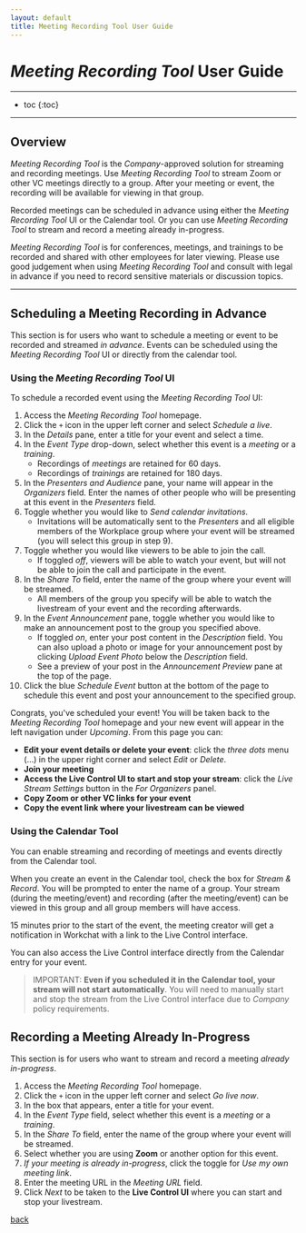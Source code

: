 ```yaml
---
layout: default
title: Meeting Recording Tool User Guide
---
```


# _Meeting Recording Tool_ User Guide

---

* toc
{:toc}

---

## Overview

_Meeting Recording Tool_ is the _Company_-approved solution for streaming and recording meetings. Use _Meeting Recording Tool_ to stream Zoom or other VC meetings directly to a group. After your meeting or event, the recording will be available for viewing in that group.

Recorded meetings can be scheduled in advance using either the _Meeting Recording Tool_ UI or the Calendar tool. Or you can use _Meeting Recording Tool_ to stream and record a meeting already in-progress.

_Meeting Recording Tool_ is for conferences, meetings, and trainings to be recorded and shared with other employees for later viewing. Please use good judgement when using _Meeting Recording Tool_ and consult with legal in advance if you need to record sensitive materials or discussion topics.

---

## Scheduling a Meeting Recording in Advance

This section is for users who want to schedule a meeting or event to be recorded and streamed _in advance_. Events can be scheduled using the _Meeting Recording Tool_ UI or directly from the calendar tool.

### Using the _Meeting Recording Tool_ UI

To schedule a recorded event using the _Meeting Recording Tool_ UI:

1. Access the _Meeting Recording Tool_ homepage.
1. Click the ```+``` icon in the upper left corner and select _Schedule a live_.
1. In the _Details_ pane, enter a title for your event and select a time.
1. In the _Event Type_ drop-down, select whether this event is a _meeting_ or a _training_.
    * Recordings of _meetings_ are retained for 60 days.
    * Recordings of _trainings_ are retained for 180 days.
1. In the _Presenters and Audience_ pane, your name will appear in the _Organizers_ field. Enter the names of other people who will be presenting at this event in the _Presenters_ field.
1. Toggle whether you would like to _Send calendar invitations_.
    * Invitations will be automatically sent to the _Presenters_ and all eligible members of the Workplace group where your event will be streamed (you will select this group in step 9).
1. Toggle whether you would like viewers to be able to join the call.
    * If toggled _off_, viewers will be able to watch your event, but will not be able to join the call and participate in the event.
1. In the _Share To_ field, enter the name of the group where your event will be streamed.
    * All members of the group you specify will be able to watch the livestream of your event and the recording afterwards.
1. In the _Event Announcement_ pane, toggle whether you would like to make an announcement post to the group you specified above.
    * If toggled _on_, enter your post content in the _Description_ field. You can also upload a photo or image for your announcement post by clicking _Upload Event Photo_ below the _Description_ field.
    * See a preview of your post in the _Announcement Preview_ pane at the top of the page.
1. Click the blue _Schedule Event_ button at the bottom of the page to schedule this event and post your announcement to the specified group.

Congrats, you've scheduled your event! You will be taken back to the _Meeting Recording Tool_ homepage and your new event will appear in the left navigation under _Upcoming_. From this page you can:
* **Edit your event details or delete your event**: click the _three dots_ menu (...) in the upper right corner and select _Edit_ or _Delete_.
* **Join your meeting**
* **Access the Live Control UI to start and stop your stream**: click the _Live Stream Settings_ button in the _For Organizers_ panel.
* **Copy Zoom or other VC links for your event**
* **Copy the event link where your livestream can be viewed**

### Using the Calendar Tool

You can enable streaming and recording of meetings and events directly from the Calendar tool.

When you create an event in the Calendar tool, check the box for _Stream & Record_. You will be prompted to enter the name of a group. Your stream (during the meeting/event) and recording (after the meeting/event) can be viewed in this group and all group members will have access.

15 minutes prior to the start of the event, the meeting creator will get a notification in Workchat with a link to the Live Control interface.

You can also access the Live Control interface directly from the Calendar entry for your event.

> IMPORTANT: **Even if you scheduled it in the Calendar tool, your stream will not start automatically**. You will need to manually start and stop the stream from the Live Control interface due to _Company_ policy requirements.

## Recording a Meeting Already In-Progress

This section is for users who want to stream and record a meeting _already in-progress_.

1. Access the _Meeting Recording Tool_ homepage.
1. Click the ```+``` icon in the upper left corner and select _Go live now_.
1. In the box that appears, enter a title for your event.
1. In the _Event Type_ field, select whether this event is a _meeting_ or a _training_.
1. In the _Share To_ field, enter the name of the group where your event will be streamed.
1. Select whether you are using **Zoom** or another option for this event.
1. _If your meeting is already in-progress_, click the toggle for _Use my own meeting link_.
1. Enter the meeting URL in the _Meeting URL_ field.
1. Click _Next_ to be taken to the **Live Control UI** where you can start and stop your livestream.

[back](../)
